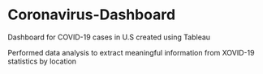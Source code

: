 # Coronavirus-Dashboard
Dashboard for COVID-19 cases in U.S created using Tableau

Performed data analysis to extract meaningful information from XOVID-19 statistics by location
